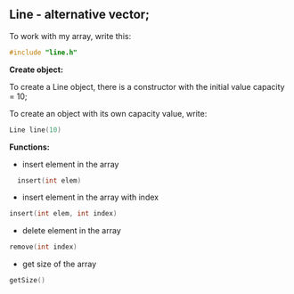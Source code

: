 ## Line - alternative vector;

To work with my array, write this:
```cpp
#include "line.h"
```

**Create object:**

To create a Line object, there is a constructor with the initial value capacity = 10;

To create an object with its own capacity value, write:
```cpp
Line line(10)
```

**Functions:**
- insert element in the array
```cpp
  insert(int elem)
  ``` 
- insert element in the array with index
```cpp
insert(int elem, int index)
```
- delete element in the array
```cpp
remove(int index)
```
- get size of the array
```cpp
getSize()
```
